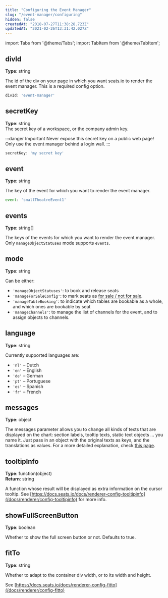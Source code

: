 ```yaml
---
title: "Configuring the Event Manager"
slug: "/event-manager/configuring"
hidden: false
createdAt: "2018-07-27T11:38:28.723Z"
updatedAt: "2021-02-26T13:31:42.027Z"
---
```


import Tabs from '@theme/Tabs';
import TabItem from '@theme/TabItem';

## divId
**Type**: string  

The id of the div on your page in which you want seats.io to render the event manager. This is a required config option.

```javascript
divId: 'event-manager'
```

## secretKey
**Type**: string  
The secret key of a workspace, or the company admin key.

:::danger Important
Never expose this secret key on a public web page! Only use the event manager behind a login wall.
:::

```javascript
secretKey: 'my secret key'
```

## event
**Type**: string  

The key of the event for which you want to render the event manager.

```javascript
event: 'smallTheatreEvent1'
```

## events
**Type**: string[]  

The keys of the events for which you want to render the event manager. Only `manageObjectStatuses` mode supports `events`.

## mode
**Type**: string  

Can be either:

- `'manageObjectStatuses'`: to book and release seats
- `'manageForSaleConfig'`: to mark seats as [for sale / not for sale](/docs/api/for-sale-not-for-sale).
- `'manageTableBooking'`: to indicate which tables are bookable as a whole, and which ones are bookable by seat
- `'manageChannels'`: to manage the list of channels for the event, and to assign objects to channels. 

## language
**Type**: string  

Currently supported languages are:
- `'nl'` – Dutch
- `'en'` – English
- `'de'` – German
- `'pt'` – Portuguese
- `'es'` – Spanish
- `'fr'` – French

## messages
**Type**: object  

The messages parameter allows you to change all kinds of texts that are displayed on the chart: section labels, tooltip texts, static text objects ... you name it.
Just pass in an object with the original texts as keys, and the translations as values.
For a more detailed explanation, check [this page](http://support.seats.io/integrating-seats-io/multi-language-i18n-support).

## tooltipInfo
**Type**: function(object)  
**Return**: string

A function whose result will be displayed as extra information on the cursor tooltip.
See [https://docs.seats.io/docs/renderer-config-tooltipinfo](/docs/renderer/config-tooltipinfo) for more info.

## showFullScreenButton
**Type**: boolean  

Whether to show the full screen button or not. Defaults to true.

## fitTo
**Type**: string  

Whether to adapt to the container div width, or to its width and height.

See [https://docs.seats.io/docs/renderer-config-fitto](/docs/renderer/config-fitto)

